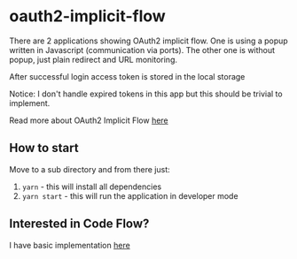 # oauth2-implicit-flow


There are 2 applications showing OAuth2 implicit flow. One is using a popup written in Javascript (communication via ports). The other one is without popup, just plain redirect and URL monitoring.

After successful login access token is stored in the local storage

Notice: I don't handle expired tokens in this app but this should be trivial to implement.

Read more about OAuth2 Implicit Flow [here](https://tools.ietf.org/html/rfc6749#section-4.2)


## How to start

Move to a sub directory and from there just:

1. `yarn` - this will install all dependencies
2. `yarn start` - this will run the application in developer mode


## Interested in Code Flow?

I have basic implementation [here](https://github.com/SekibOmazic/oauth2-code-flow)
